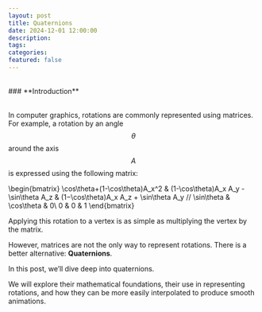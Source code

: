 ```yaml
---
layout: post
title: Quaternions
date: 2024-12-01 12:00:00
description:
tags:
categories:
featured: false
---
```


<br> 
### **Introduction** <br>
<br> 

In computer graphics, rotations are commonly represented using matrices. For example, a rotation by an angle $$\theta$$ around the axis $$A$$ is expressed using the following matrix: 

\begin{bmatrix}
\cos\theta+(1-\cos\theta)A_x^2 & (1-\cos\theta)A_x A_y - \sin\theta A_z & (1−\cos\theta)A_x A_z + \sin\theta A_y //
\sin\theta & \cos\theta & 0\\
0 & 0 & 1
\end{bmatrix}

Applying this rotation to a vertex is as simple as multiplying the vertex by the matrix.

However, matrices are not the only way to represent rotations. There is a better alternative: **Quaternions**.

In this post, we’ll dive deep into quaternions.

We will explore their mathematical foundations, their use in representing rotations, and how they can be more easily interpolated to produce smooth animations.
